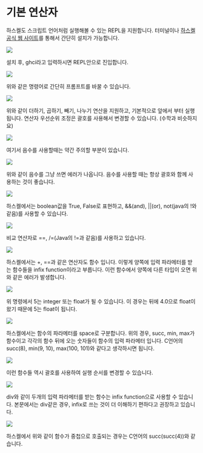 # 기본 연산자

하스켈도 스크립트 언어처럼 실행해볼 수 있는 REPL을 지원합니다. 터미널이나 [하스켈 공식 웹 사이트](https://www.haskell.org/)를 통해서 간단히 설치가 가능합니다.

![](https://cdn-images-1.medium.com/max/1600/1*xx4YIGBJaqGnPrA3MVm6pA.png)

설치 후, ghci라고 입력하시면 REPL안으로 진입합니다.

![](https://cdn-images-1.medium.com/max/1600/1*rOfwhbl07OIOKpdOioVxpw.png)

위와 같은 명령어로 간단히 프롬프트를 바꿀 수 있습니다.

![](https://cdn-images-1.medium.com/max/1600/1*yiRHKrbWxJtfyrQApK0qcQ.png)

위와 같이 더하기, 곱하기, 빼기, 나누기 연산을 지원하고, 기본적으로 앞에서 부터 실행됩니다. 연산자 우선순위 조정은 괄호를 사용해서 변경할 수 있습니다. \(수학과 비슷하지요\)

![](https://cdn-images-1.medium.com/max/1600/1*4QNNolwRUo29aPpvGkcw-Q.png)

여기서 음수를 사용할때는 약간 주의할 부분이 있습니다.

![](https://cdn-images-1.medium.com/max/1600/1*aWBE3ZP2obSmt-7KiHri6Q.png)

위와 같이 음수를 그냥 쓰면 에러가 나옵니다. 음수를 사용할 때는 항상 괄호와 함께 사용하는 것이 좋습니다.

![](https://cdn-images-1.medium.com/max/1600/1*CICWQHXxkXAGrKFeqM9vsw.png)

하스켈에서는 boolean값을 True, False로 표현하고, &&\(and\), \|\|\(or\), not\(java의 !와 같음\)를 사용할 수 있습니다.

![](https://cdn-images-1.medium.com/max/1600/1*i4xmlwxQZ39VsK5jcujnWA.png)

비교 연산자로 ==, /=\(Java의 !=과 같음\)를 사용하고 있습니다.

![](https://cdn-images-1.medium.com/max/1600/1*7nYl3xjd2rrZnRocK_tqXw.png)

하스켈에서는 +, ==과 같은 연산자도 함수 입니다. 이렇게 양쪽에 입력 파라메터를 받는 함수들을 infix function이라고 부릅니다. 이런 함수에서 양쪽에 다른 타입이 오면 위와 같은 에러가 발생합니다.

![](https://cdn-images-1.medium.com/max/1600/1*XV1kQ6PMPVUtCpc-jDDOeg.png)

위 명령에서 5는 integer 또는 float가 될 수 있습니다. 이 경우는 뒤에 4.0으로 float이 왔기 때문에 5는 float이 됩니다.

![](https://cdn-images-1.medium.com/max/1600/1*JfyMhebFZ_CMJwBRHWgPzw.png)

하스켈에서는 함수의 파라메터를 space로 구분합니다. 위의 경우, succ, min, max가 함수이고 각각의 함수 뒤에 오는 숫자들이 함수의 입력 파라메터 입니다. C언어의 succ\(8\), min\(9, 10\), max\(100, 101\)와 같다고 생각하시면 됩니다.

![](https://cdn-images-1.medium.com/max/1600/1*T3XzwjmQUbRXKDmYjFcF6Q.png)

이런 함수들 역시 괄호를 사용하여 실행 순서를 변경할 수 있습니다.

![](https://cdn-images-1.medium.com/max/1600/1*Pxwh1-PZDH3ISlFurV71xA.png)

div와 같이 두개의 입력 파라메터를 받는 함수는 infix function으로 사용할 수 있습니다. 본문에서는 div같은 경우, infix로 쓰는 것이 더 이해하기 편하다고 권장하고 있습니다.

![](https://cdn-images-1.medium.com/max/1600/1*QsRfdEgG1dM4NDEr1BGAvQ.png)

하스켈에서 위와 같이 함수가 중첩으로 호출되는 경우는 C언어의 succ\(succ\(4\)\)와 같습니다.



